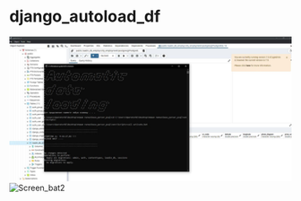 # django_autoload_df

![Screen_bat](https://github.com/DanZak91/django_autoload_df/blob/main/%D0%B1%D0%B0%D1%82%D0%BD%D0%B8%D0%BA%2C%20%D0%B0%D0%B2%D1%82%D0%BE%D0%B7%D0%B0%D0%B3%D1%80%D1%83%D0%B7%D0%BA%D0%B8%2C%D1%871.JPG)
![Screen_bat2](https://1.downloader.disk.yandex.ru/preview/d76e530e509262dbc36d56d857f19183eb500a7e745a39dc2d910f8163ce8bb6/inf/d4d4s0RDj52ICr8dmvd8sM-xSNn2I73qF9egw6HZpeMwxSv66OH-iRgoBAAGsZo1-KY9PbzaSwEMPMW-vxEYow%3D%3D?uid=1426576768&filename=%D0%B1%D0%B0%D1%82%D0%BD%D0%B8%D0%BA%2C%20%D0%B0%D0%B2%D1%82%D0%BE%D0%B7%D0%B0%D0%B3%D1%80%D1%83%D0%B7%D0%BA%D0%B8%2C%D1%872.JPG&disposition=inline&hash=&limit=0&content_type=image%2Fjpeg&owner_uid=1426576768&tknv=v2&size=1920x969)

